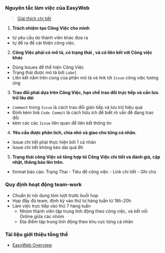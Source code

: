 
### Nguyên tắc làm việc của EasyWeb 
> [Giải thích chi tiết](https://github.com/easywebhub/tasks/wiki/Nguyên-tắc-làm-việc-của-EasyWeb)

1. **Trách nhiệm tạo Công Việc cho mình**
  - từ yêu cầu do thành viên khác đưa ra
  - tự đề ra để cải thiện công việc.
 
2. **Công Việc phải có mô tả, có trạng thái , và có liên kết với Công việc khác**
  - Dùng Issues để thể hiện Công Việc
  - Trạng thái được mô tả bởi `Label`
  - Liên kết nằm trên cùng của phần mô tả và link tới `Issue` công việc tương ứng
 
3. **Trao đổi phải dựa trên Công Việc, hạn chế trao đổi trực tiếp và cần lưu trữ lâu dài**
 - `Comment` trong `Issue` là cách trao đổi gián tiếp và lưu trữ hiệu quả
 - Đính kèm link `Code Commit` là cách hữu ích để biết rõ vấn đề đang trao đổi
 - kèm các các `Issue` liên quan để liên kết thông tin
 
4. **Yêu cầu được phân tích, chia nhỏ và giao cho từng cá nhân.**
 - Issue chi tiết phải thực hiện bởi 1 cá nhân
 - Issue chi tiết không kéo dài quá 8h
  
5. **Trạng thái công Việc sẽ tổng hợp từ Công Việc chi tiết và đánh giá, cập nhật, thông báo lên trên.**
 - format báo cáo:   Trạng Thai - Tiêu đề công việc - Link chi tiết - Ghi chú

### Quy định hoạt động team-work
 - Chuẩn bị nội dung tóm lượt trước buổi họp
 - Họp đầy đủ team, định kỳ vào thứ tư hàng tuần từ 18h-20h
 - Làm việc trực tiếp vào thứ 7 hàng tuần
   - Nhóm thành viên tập trung linh động theo công việc, và kết nối Online giữa các nhóm
   - Địa điểm tập trung linh động theo khu vực từng cá nhân
  
  
### Tài liệu giới thiệu tổng thể

- [EasyWeb Overview](https://github.com/easywebhub/tasks/wiki)
